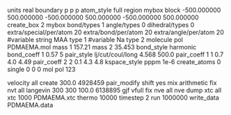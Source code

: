 
units real
boundary p p p
atom_style full
region mybox block -500.000000 500.000000 -500.000000 500.000000 -500.000000 500.000000
create_box 2 mybox bond/types 1 angle/types 0 dihedral/types 0 extra/special/per/atom 20 extra/bond/per/atom 20 extra/angle/per/atom 20
#variable string MAA type 1
#variable Na type 2
molecule pol PDMAEMA.mol
mass 1 157.21
mass 2 35.453
bond_style harmonic
bond_coeff 1 0.57 5
pair_style lj/cut/coul/long 4.568 500.0
pair_coeff 1 1 0.7 4.0 4.49
pair_coeff 2 2 0.1 4.3 4.8
kspace_style pppm 1e-6
create_atoms 0 single 0 0 0 mol pol 123

velocity all create 300.0 4928459
pair_modify shift yes mix arithmetic
fix nvt all langevin 300 300 100.0 6138895 gjf vfull
fix nve all nve
dump xtc all xtc 1000 PDMAEMA.xtc
thermo      10000
timestep 2
run     1000000
write_data PDMAEMA.data